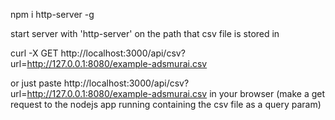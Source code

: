 npm i http-server -g

start server with 'http-server' on the path that csv file is stored in

curl -X GET http://localhost:3000/api/csv?url=http://127.0.0.1:8080/example-adsmurai.csv

or just paste http://localhost:3000/api/csv?url=http://127.0.0.1:8080/example-adsmurai.csv in your browser
(make a get request to the nodejs app running containing the csv file as a query param)
